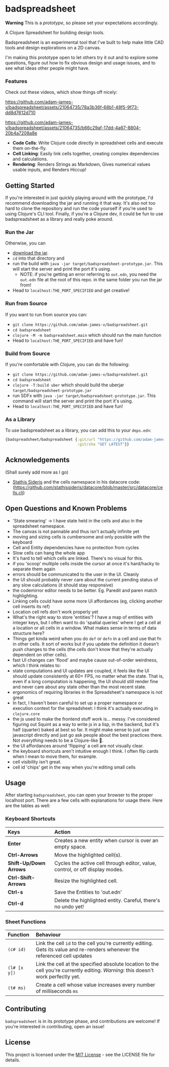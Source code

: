 # badspreadsheet

**Warning** This is a *prototype*, so please set your expectations accordingly.

A Clojure Spreadsheet for building design tools.

Badspreadsheet is an experimental tool that I've built to help make little CAD tools and design explorations on a 2D canvas.

I'm making this prototype open to let others try it out and to explore some questions, figure out how to fix obvious design and usage issues, and to see what ideas other people might have.

### Features
Check out these videos, which show things off nicely:

https://github.com/adam-james-v/badspreadsheet/assets/21064735/78a3b36f-68b1-48f5-9f73-dd8d7612d710


https://github.com/adam-james-v/badspreadsheet/assets/21064735/b66c29af-17dd-4a67-8804-20b4a7208a8e

- **Code Cells**: Write Clojure code directly in spreadsheet cells and execute them on-the-fly.
- **Cell Linking**: Easily link cells together, creating complex dependencies and calculations.
- **Rendering**: Renders Strings as Markdown, Gives numerical values usable inputs, and Renders Hiccup!

## Getting Started
If you're interested in just quickly playing around with the prototype, I'd recommend downloading the jar and running it that way. It's also not too hard to clone the repository and run the code yourself if you're used to using Clojure's CLI tool. Finally, if you're a Clojure dev, it could be fun to use badspreadsheet as a library and really poke around.

### Run the Jar
Otherwise, you can
 - [download the jar](https://github.com/adam-james-v/badspreadsheet/releases/tag/prototype-01).
 - `cd` into that directory and
 - run the build with `java -jar target/badspreadsheet-prototype.jar`. This will start the server and print the port it's using.
   - NOTE: if you're getting an error referring to `out.edn`, you need the `out.edn` file at the root of this repo. in the same folder you run the jar from!
 - Head to `localhost:THE_PORT_SPECIFIED` and get creative!

### Run from Source
If you want to run from source you can:
 - `git clone https://github.com/adam-james-v/badspreadsheet.git`
 - `cd badspreadsheet`
 - `clojure -M -m badspreadsheet.main` which should run the main function
 - Head to `localhost:THE_PORT_SPECIFIED` and have fun!

### Build from Source
If you're comfortable with Clojure, you can do the following:
 - `git clone https://github.com/adam-james-v/badspreadsheet.git`
 - `cd badspreadsheet`
 - `clojure -T:build uber` which should build the uberjar `target/badspreadsheet-prototype.jar`
 - run SDFx with `java -jar target/badspreadsheet-prototype.jar`. This command will start the server and print the port it's using.
 - Head to `localhost:THE_PORT_SPECIFIED` and have fun!

### As a Library
To use badspreadsheet as a library, you can add this to your `deps.edn`:

```clojure
{badspreadsheet/badspreadsheet {:git/url "https://github.com/adam-james-v/badspreadsheet"
                                :git/sha "GET LATEST"}}
```

## Acknowledgements
(Shall surely add more as I go)

 - [Stathis Sideris](https://github.com/stathissideris) and the cells namespace in his datacore code: (https://github.com/stathissideris/datacore/blob/master/src/datacore/cells.clj)

## Open Questions and Known Problems

 - 'State smearing' -> I have state held in the cells and also in the spreadsheet namespace.
 - The canvas is not pannable and thus isn't actually infinite yet
 - moving and sizing cells is cumbersome and only possible with the keyboard
 - Cell and Entity dependencies have no protection from cycles
 - Slow cells can hang the whole app
 - It's hard to tell which cells are linked. There's no visual for this.
 - if you 'scoop' multiple cells inside the cursor at once it's hard/hacky to separate them again
 - errors should be communicated to the user in the UI. Cleanly
 - the UI should probably never care about the current pending status of any slow calculations (it should stay responsive)
 - the codemirror editor needs to be better. Eg. Paredit and paren match highlighting.
 - Linking cells could have some more UI affordances (eg, clicking another cell inserts its ref)
 - Location cell refs don't work properly yet
 - What's the right way to store 'entities'? I have a map of entities with integer keys, but I often want to do 'spatial queries' where I get a cell at a location or all cells in a window. What makes sense in terms of data structure here?
 - Things get kinda weird when you do `def` or `defn` in a cell and use that fn in other cells. It sort of works but if you update the definition it doesn't push changes to the cells (the cells don't know that they're actually dependent on other cells).
 - fast UI changes can 'flood' and maybe cause out-of-order weirdness, which I think relates to:
 - state computations and UI updates are coupled, it feels like the UI should update consistently at 60+ FPS, no matter what the state. That is, even if a long computation is happening, the UI should still render fine and never care about any state other than the most recent state.
 - ergonomics of requiring libraries in the Spreadsheet's namespace is not great
 - In fact, I haven't been careful to set up a proper namespace or execution context for the spreadsheet: I think it's actually executing in `clojure.core`
 - the js used to make the frontend stuff work is... messy. I've considered figuring out Squint as a way to write js in a lisp, in the backend, but it's half (quarter) baked at best so far. It might make sense to just use javascript directly and just go ask people about the best practices there. Not *everything* needs to be a Clojure-like 🤔.
 - the UI affordances around 'flipping' a cell are not visually clear.
 - the keyboard shortcuts aren't intuitive enough I think. I often flip cards when I mean to move them, for example.
 - cell visibility isn't great.
 - cell id 'chips' get in the way when you're editing small cells

## Usage

After starting `badspreadsheet`, you can open your browser to the proper localhost port. There are a few cells with explanations for usage there. Here are the tables as well:

### Keyboard Shortcuts

| **Keys**                 | **Action**                                                                   |
|:------------------------ |:---------------------------------------------------------------------------- |
| **Enter**                | Creates a new entity when cursor is over an empty space.                     |
| **Ctrl-Arrows**          | Move the highlighted cell(s).                                                |
| **Shift-Up/Down Arrows** | Cycles the active cell through editor, value, control, or off display modes. |
| **Ctrl-Shift-Arrows**    | Resize the highlighted cell.                                                 |
| **Ctrl-s**               | Save the Entities to 'out.edn'                                               |
| **Ctrl-d**               | Delete the highlighted entity. Careful, there's no undo yet!                 |

### Sheet Functions

| **Function** | **Behaviour**                                                                                                                      |
|:------------ |:---------------------------------------------------------------------------------------------------------------------------------- |
| `(c# id)`    | Link the cell `id` to the cell you're currently editing. Gets its value and re-renders whenever the referenced cell updates        |
| `(l# [x y])` | Link the cell at the specified absolute location to the cell you're currently editing. *Warning:* this doesn't work perfectly yet. |
| `(t# ms)`    | Create a cell whose value increases every number of milliseconds `ms`                                                              |


## Contributing

`badspreadsheet` is in its prototype phase, and contributions are welcome! If you're interested in contributing, open an issue!

## License

This project is licensed under the [MIT License](link-to-license) - see the LICENSE file for details.
